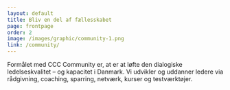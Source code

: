 ```yaml
---
layout: default
title: Bliv en del af fællesskabet
page: frontpage
order: 2
image: /images/graphic/community-1.png
link: /community/
---
```


Formålet med CCC Community er, at er at løfte den dialogiske ledelseskvalitet – og kapacitet i Danmark. Vi udvikler og uddanner ledere via rådgivning, coaching, sparring, netværk, kurser og testværktøjer. 